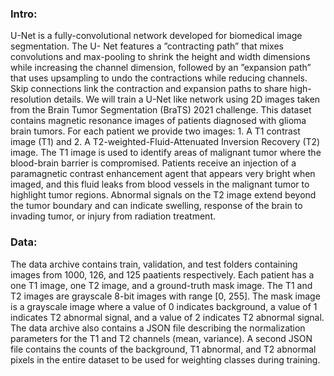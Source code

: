 ### Intro:
U-Net is a fully-convolutional network developed for biomedical image segmentation. The U- Net features a ”contracting path” that mixes convolutions and max-pooling to shrink the height and width dimensions while increasing the channel dimension, followed by an ”expansion path” that uses upsampling to undo the contractions while reducing channels. Skip connections link the contraction and expansion paths to share high-resolution details.
We will train a U-Net like network using 2D images taken from the Brain Tumor Segmentation (BraTS) 2021 challenge. This dataset contains magnetic resonance images of patients diagnosed with glioma brain tumors. For each patient we provide two images: 1. A T1 contrast image (T1) and 2. A T2-weighted-Fluid-Attenuated Inversion Recovery (T2) image. The T1 image is used to identify areas of malignant tumor where the blood-brain barrier is compromised. Patients receive an injection of a paramagnetic contrast enhancement agent that appears very bright when imaged, and this fluid leaks from blood vessels in the malignant tumor to highlight tumor regions. Abnormal signals on the T2 image extend beyond the tumor boundary and can indicate swelling, response of the brain to invading tumor, or injury from radiation treatment.

### Data:
The data archive contains train, validation, and test folders containing images from 1000, 126, and 125 paatients respectively. Each patient has a one T1 image, one T2 image, and a ground-truth mask image. The T1 and T2 images are grayscale 8-bit images with range [0, 255]. The mask image is a grayscale image where a value of 0 indicates background, a value of 1 indicates T2 abnormal signal, and a value of 2 indicates T2 abnormal signal.
The data archive also contains a JSON file describing the normalization parameters for the T1 and T2 channels (mean, variance). A second JSON file contains the counts of the background, T1 abnormal, and T2 abnormal pixels in the entire dataset to be used for weighting classes during training.
